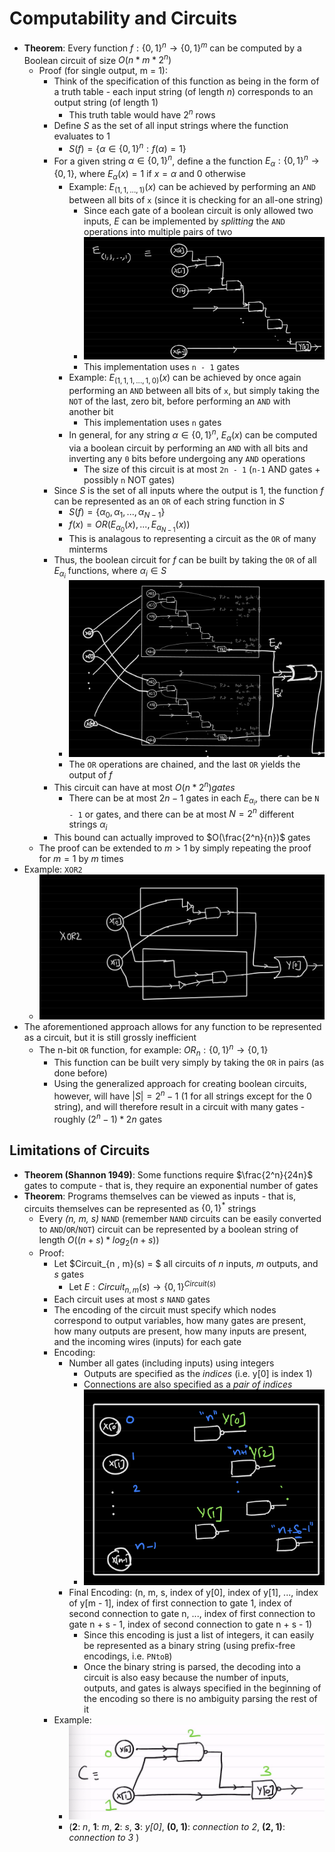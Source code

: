 # Computability and Circuits
- **Theorem**: Every function $f: \{0, 1\}^n \rightarrow \{0, 1\}^m$ can be computed by a Boolean circuit of size $O(n * m * 2^n)$
  - Proof (for single output, m = 1): 
    - Think of the specification of this function as being in the form of a truth table - each input string (of length $n$) corresponds to an output string (of length $1$)
      - This truth table would have $2^n$ rows
    - Define $S$ as the set of all input strings where the function evaluates to $1$
      - $S(f) = \{ \alpha \in \{ 0, 1\}^n: f( \alpha ) = 1 \}$
    - For a given string $\alpha \in \{0, 1\}^n$, define a the function $E_{\alpha}: \{0, 1\}^n \rightarrow \{0, 1\}$, where $E_{\alpha}(x) = 1$ if $x = \alpha$ and $0$ otherwise
      - Example: $E_{(1, 1, ..., 1)}(x)$ can be achieved by performing an `AND` between all bits of `x` (since it is checking for an all-one string)
        - Since each gate of a boolean circuit is only allowed two inputs, $E$ can be implemented by *splitting* the `AND` operations into multiple pairs of two
        - ![E Implementation](./Images/Circuit_E_Implementation.png)
        - This implementation uses `n - 1` gates
      - Example: $E_{(1, 1, 1, ..., 1, 0)}(x)$ can be achieved by once again performing an `AND` between all bits of `x`, but simply taking the `NOT` of the last, zero bit, before performing an `AND` with another bit
        - This implementation uses `n` gates
      - In general, for any string $\alpha \in \{0 , 1\}^n$, $E_\alpha(x)$ can be computed via a boolean circuit by performing an `AND` with all bits and inverting any `0` bits before undergoing any `AND` operations
        - The size of this circuit is at most `2n - 1` (`n-1` AND gates + possibly `n` NOT gates)
    - Since $S$ is the set of all inputs where the output is $1$, the function $f$ can be represented as an `OR` of each string function in $S$
      - $S(f) = \{\alpha_0, \alpha_1, ..., \alpha_{N-1}\}$
      - $f(x) = OR(E_{\alpha_0}(x), ..., E_{\alpha_{N-1}}(x))$
      - This is analagous to representing a circuit as the `OR` of many minterms
    - Thus, the boolean circuit for $f$ can be built by taking the `OR` of all $E_{\alpha_i}$ functions, where $\alpha_i \in S$
      - ![OR Chain](./Images/OR_Chain_Function_Definition.png)
      - The `OR` operations are chained, and the last `OR` yields the output of $f$
    - This circuit can have at most $O(n * 2^n) gates$
      - There can be at most $2n - 1$ gates in each $E_{\alpha_i}$, there can be `N - 1` or gates, and there can be at most $N = 2^n$ different strings $\alpha_i$
    - This bound can actually improved to $O(\frac{2^n}{n})$ gates
  - The proof can be extended to $m > 1$ by simply repeating the proof for $m = 1$ by $m$ times
- Example: `XOR2`
  - ![XOR2 Formal Circuit](./Images/XOR2_Formal_Circuit.png) 
- The aforementioned approach allows for any function to be represented as a circuit, but it is still grossly inefficient
  - The n-bit `OR` function, for example: $OR_n: \{0, 1\}^n \rightarrow \{0,1\}$
    - This function can be built very simply by taking the `OR` in pairs (as done before)
    - Using the generalized approach for creating boolean circuits, however, will have $|S| = 2^{n} - 1$ (1 for all strings except for the 0 string), and will therefore result in a circuit with many gates - roughly $(2^n - 1) * 2n$ gates
## Limitations of Circuits
- **Theorem (Shannon 1949)**: Some functions require $\frac{2^n}{24n}$ gates to compute - that is, they require an exponential number of gates
- **Theorem**: Programs themselves can be viewed as inputs - that is, circuits themselves can be represented as $\{0, 1\}^*$ strings
  - Every *(n, m, s)* `NAND` (remember `NAND` circuits can be easily converted to `AND`/`OR`/`NOT`) circuit can be represented by a boolean string of length $O((n + s) * log_2(n + s))$
  - Proof: 
    - Let $Circuit_{n , m}(s) = $ all circuits of $n$ inputs, $m$ outputs, and $s$ gates
      - Let $E: Circuit_{n, m}(s) \rightarrow \{0, 1\}^{Circuit(s)}$
    - Each circuit uses at most $s$ `NAND` gates
    - The encoding of the circuit must specify which nodes correspond to output variables, how many gates are present, how many outputs are present, how many inputs are present, and the incoming wires (inputs) for each gate
    - Encoding: 
      - Number all gates (including inputs) using integers 
        - Outputs are specified as the *indices* (i.e. y[0] is index 1)
        - Connections are also specified as a *pair of indices*
        - ![Circuit Encoding](./Images/Circuit_Encoding.png)
      - Final Encoding: (n, m, s, index of y[0], index of y[1], ..., index of y[m - 1], index of first connection to gate 1, index of second connection to gate n, ..., index of first connection to gate n + s - 1, index of second connection to gate n + s - 1)
        - Since this encoding is just a list of integers, it can easily be represented as a binary string (using prefix-free encodings, i.e. `PNtoB`)
        - Once the binary string is parsed, the decoding into a circuit is also easy because the number of inputs, outputs, and gates is always specified in the beginning of the encoding so there is no ambiguity parsing the rest of it 
    - Example: 
      - ![Example Circuit Encoding](./Images/Example_Circuit_Encoding.png)
      - (**2**: *n*, **1**: *m*, **2**: *s*, **3**: *y[0]*, **(0, 1)**: *connection to 2*, **(2, 1)**: *connection to 3* )